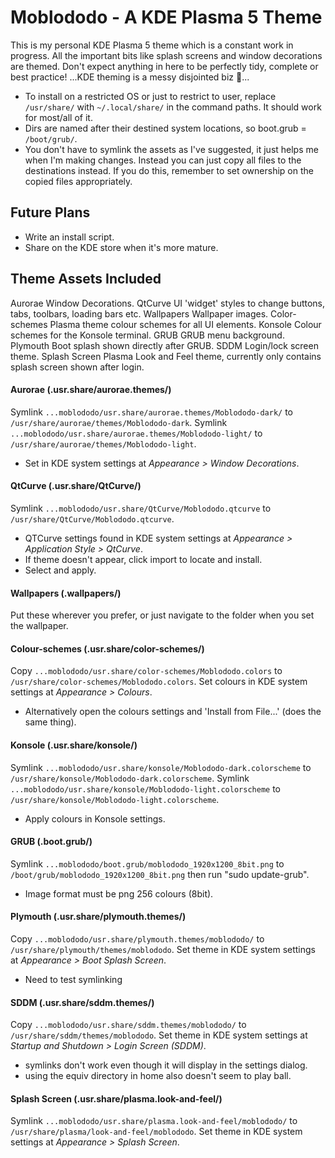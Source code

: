 # Moblododo - A KDE Plasma 5 Theme

This is my personal KDE Plasma 5 theme which is a constant work in progress. All the important bits like splash screens and window decorations are themed. Don't expect anything in here to be perfectly tidy, complete or best practice! ...KDE theming is a messy disjointed biz 🥲...

 - To install on a restricted OS or just to restrict to user, replace `/usr/share/` with `~/.local/share/` in the command paths. It should work for most/all of it.
 - Dirs are named after their destined system locations, so boot.grub = `/boot/grub/`.
 - You don't have to symlink the assets as I've suggested, it just helps me when I'm making changes. Instead you can just copy all files to the destinations instead. If you do this, remember to set ownership on the copied files appropriately.

## Future Plans
 - Write an install script.
 - Share on the KDE store when it's more mature.

## Theme Assets Included

Aurorae         Window Decorations.
QtCurve         UI 'widget' styles to change buttons, tabs, toolbars, loading bars etc.
Wallpapers      Wallpaper images.
Color-schemes   Plasma theme colour schemes for all UI elements.
Konsole         Colour schemes for the Konsole terminal.
GRUB            GRUB menu background.
Plymouth        Boot splash shown directly after GRUB.
SDDM            Login/lock screen theme.
Splash Screen   Plasma Look and Feel theme, currently only contains splash screen shown after login.

#### Aurorae (.usr.share/aurorae.themes/)
Symlink `...moblododo/usr.share/aurorae.themes/Moblododo-dark/` to `/usr/share/aurorae/themes/Moblododo-dark`.
Symlink `...moblododo/usr.share/aurorae.themes/Moblododo-light/` to `/usr/share/aurorae/themes/Moblododo-light`.
 - Set in KDE system settings at *Appearance > Window Decorations*.

#### QtCurve (.usr.share/QtCurve/)
Symlink `...moblododo/usr.share/QtCurve/Moblododo.qtcurve` to `/usr/share/QtCurve/Moblododo.qtcurve`.
 - QTCurve settings found in KDE system settings at *Appearance > Application Style > QtCurve*.
 - If theme doesn't appear, click import to locate and install.
 - Select and apply.

#### Wallpapers (.wallpapers/)
Put these wherever you prefer, or just navigate to the folder when you set the wallpaper.

#### Colour-schemes (.usr.share/color-schemes/)
Copy `...moblododo/usr.share/color-schemes/Moblododo.colors` to `/usr/share/color-schemes/Moblododo.colors`.
Set colours in KDE system settings at *Appearance > Colours*.
 - Alternatively open the colours settings and 'Install from File...' (does the same thing).

#### Konsole (.usr.share/konsole/)
Symlink `...moblododo/usr.share/konsole/Moblododo-dark.colorscheme` to `/usr/share/konsole/Moblododo-dark.colorscheme`.
Symlink `...moblododo/usr.share/konsole/Moblododo-light.colorscheme` to `/usr/share/konsole/Moblododo-light.colorscheme`.
 - Apply colours in Konsole settings.

#### GRUB (.boot.grub/)
Symlink `...moblododo/boot.grub/moblododo_1920x1200_8bit.png` to `/boot/grub/moblododo_1920x1200_8bit.png` then run "sudo update-grub".
 - Image format must be png 256 colours (8bit).

#### Plymouth (.usr.share/plymouth.themes/)
Copy `...moblododo/usr.share/plymouth.themes/moblododo/` to `/usr/share/plymouth/themes/moblododo`.
Set theme in KDE system settings at *Appearance > Boot Splash Screen*.
 - Need to test symlinking

#### SDDM (.usr.share/sddm.themes/)
Copy `...moblododo/usr.share/sddm.themes/moblododo/` to `/usr/share/sddm/themes/moblododo`.
Set theme in KDE system settings at *Startup and Shutdown > Login Screen (SDDM)*.
 - symlinks don't work even though it will display in the settings dialog.
 - using the equiv directory in home also doesn't seem to play ball.

#### Splash Screen (.usr.share/plasma.look-and-feel/)
Symlink `...moblododo/usr.share/plasma.look-and-feel/moblododo/` to `/usr/share/plasma/look-and-feel/moblododo`.
Set theme in KDE system settings at *Appearance > Splash Screen*.
